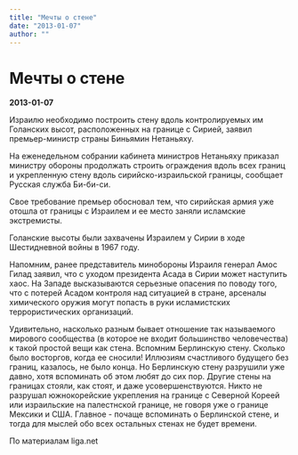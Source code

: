 ```yaml
---
title: "Мечты о стене"
date: "2013-01-07"
author: ""
---
```


# Мечты о стене

**2013-01-07** 

Израилю необходимо построить стену вдоль контролируемых им Голанских  высот, расположенных на границе с Сирией, заявил премьер-министр страны  Биньямин Нетаньяху.

На еженедельном собрании кабинета министров Нетаньяху приказал  министру обороны продолжать строить ограждения вдоль всех границ и  укрепленную стену вдоль сирийско-израильской границы, сообщает Русская  служба Би-би-си.

Свое требование премьер обосновал тем, что сирийская армия уже отошла  от границы с Израилем и ее место заняли исламские экстремисты.

Голанские высоты были захвачены Израилем у Сирии в ходе Шестидневной войны в 1967 году.

Напомним, ранее представитель минобороны Израиля генерал Амос Гилад заявил, что с уходом президента Асада в Сирии может наступить хаос.  На Западе высказываются серьезные опасения по поводу того, что с  потерей Асадом контроля над ситуацией в стране, арсеналы химического  оружия могут попасть в руки исламистских террористических организаций.

Удивительно, насколько разным бывает отношение так называемого мирового сообщества (в которое не входит большинство человечества) к такой простой вещи как стена. Вспомним Берлинскую стену. Сколько было восторгов, когда ее сносили! Иллюзиям счастливого будущего без границ, казалось, не было конца. Но Берлинскую стену разрушили уже давно, хотя вспоминать об этом любят до сих пор. Другие стены на границах стояли, как стоят, и даже усовершенствуются. Никто не разрушал южнокорейские укрепления на границе с Северной Кореей или израильские на палестнской границе, не говоря уже о границе Мексики и США. Главное - почаще вспоминать о Берлинской стене, и тогда для мыслей обо всех остальных стенах не будет времени.

По материалам liga.net